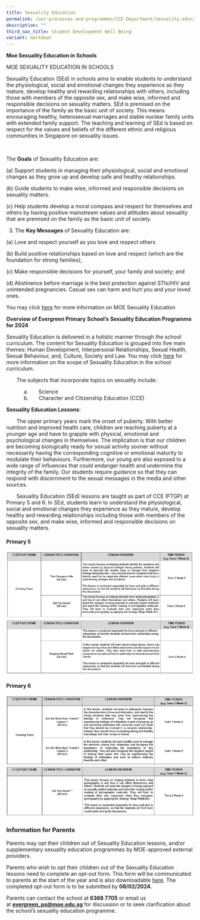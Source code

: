 ```yaml
---
title: Sexuality Education
permalink: /our-processes-and-programmes/CCE-Department/sexuality-education/
description: ""
third_nav_title: Student Development Well Being
variant: markdown
---
```

**Moe Sexuality Education in Schools**

MOE SEXUALITY EDUCATION IN SCHOOLS

Sexuality Education (SEd) in schools aims to enable students to understand the physiological, social and emotional changes they experience as they mature, develop healthy and rewarding relationships with others, including those with members of the opposite sex, and make wise, informed and responsible decisions on sexuality matters. SEd is premised on the importance of the family as the basic unit of society. This means encouraging healthy, heterosexual marriages and stable nuclear family units with extended family support. The teaching and learning of SEd is based on respect for the values and beliefs of the different ethnic and religious communities in Singapore on sexuality issues.

<br>

The **Goals** of Sexuality Education are:

(a) Support students in managing their physiological, social and emotional changes as they grow up and develop safe and healthy relationships. 

(b)	Guide students to make wise, informed and responsible decisions on sexuality matters. 

(c)	Help students develop a moral compass and respect for themselves and others by having positive mainstream values and attitudes about sexuality that are premised on the family as the basic unit of society. 

3.	The **Key Messages** of Sexuality Education are:

(a)	Love and respect yourself as you love and respect others

(b)	Build positive relationships based on love and respect (which are the foundation for strong families);

(c)	Make responsible decisions for yourself, your family and society; and

(d)	Abstinence before marriage is the best protection against STIs/HIV and unintended pregnancies. Casual sex can harm and hurt you and your loved ones.


You may&nbsp;click&nbsp;[here](https://go.gov.sg/moe-sexuality-education)&nbsp;for more information on MOE Sexuality Education  

**Overview of Evergreen Primary**&nbsp;**School’s**&nbsp;**Sexuality Education Programme for 2024**

Sexuality Education is delivered in a holistic manner through the school curriculum.&nbsp;The content for Sexuality Education is grouped into five main themes: Human Development, Interpersonal Relationships, Sexual Health, Sexual Behaviour, and, Culture, Society and Law. You may click&nbsp;[here](https://go.gov.sg/moe-sexuality-education-scope)&nbsp;for more information on the scope of Sexuality Education in the school curriculum.

&nbsp;&nbsp;&nbsp;&nbsp;&nbsp;&nbsp; The subjects that incorporate topics on sexuality include:

&nbsp;&nbsp; &nbsp;&nbsp;&nbsp; &nbsp;&nbsp;&nbsp; &nbsp;a.&nbsp;&nbsp;&nbsp;&nbsp;&nbsp;&nbsp;&nbsp;Science      
&nbsp;&nbsp; &nbsp;&nbsp;&nbsp; &nbsp;&nbsp;&nbsp; &nbsp;b.&nbsp;&nbsp;&nbsp;&nbsp;&nbsp;&nbsp;&nbsp;Character and Citizenship Education (CCE)

  

**Sexuality Education Lessons**:

&nbsp;&nbsp;&nbsp;&nbsp;&nbsp;&nbsp; The upper primary years mark the onset of puberty. With better nutrition and improved health care, children are reaching puberty at a younger age and have to grapple with physical, emotional and psychological changes in themselves. The implication is that our children are becoming biologically ready for sexual activity sooner without necessarily having the corresponding cognitive or emotional maturity to modulate their behaviours. Furthermore, our young are also exposed to a wide range of influences that could endanger health and undermine the integrity of the family. Our students require guidance so that they can respond with discernment to the sexual messages in the media and other sources. 

&nbsp;&nbsp;&nbsp;&nbsp;&nbsp;&nbsp; Sexuality Education (SEd) lessons are taught as part of CCE (FTGP) at Primary 5 and 6. In SEd, students learn to understand the physiological, social and emotional changes they experience as they mature, develop healthy and rewarding relationships including those with members of the opposite sex, and make wise, informed and responsible decisions on sexuality matters. 



#### Primary 5

![](/images/CCE/SEd1024_4.jpg)
![](/images/CCE/SEd1024_5.jpg)

#### Primary 6

![](/images/CCE/SEd1024_6.jpg)
![](/images/CCE/SEd1024_7.jpg)

### Information for Parents

 Parents may opt their children out of Sexuality Education lessons, and/or supplementary sexuality education programmes by MOE-approved external providers.

Parents who wish to opt their children out of the Sexuality Education lessons need to complete an opt-out form. This form will be communicated to parents at the start of the year and is also downloadable [here](https://go.gov.sg/sed-opt-out-form-egps2024). The completed opt-out form is to be submitted by **08/02/2024**.

Parents can contact the school at&nbsp;**6368 7705**&nbsp;or email us at&nbsp;**[evergreen_ps@moe.edu.sg](evergreen_ps@moe.edu.sg)**&nbsp;for discussion or to seek clarification about the school’s sexuality education programme.